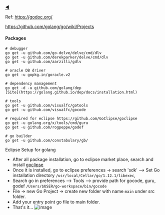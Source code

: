 <a href="https://github.com/dineshbhagat/mac-configurations#go-setup">:arrow_backward:</a>


Ref: https://godoc.org/

https://github.com/golang/go/wiki/Projects

#### Packages
```shell
# debugger
go get -u github.com/go-delve/delve/cmd/dlv
go get -u github.com/derekparker/delve/cmd/dlv
go get -u github.com/aarzilli/gdlv

# oracle DB driver
go get -u gopkg.in/goracle.v2

# dependency management
go get -d -u github.com/golang/dep
[Site](https://golang.github.io/dep/docs/installation.html)

# tools
go get -u github.com/visualfc/gotools
go get -u github.com/visualfc/gocode

# required for eclipse https://github.com/GoClipse/goclipse
go get -u golang.org/x/tools/cmd/guru
go get -u github.com/rogpeppe/godef

# go builder
go get -u github.com/constabulary/gb/
```


Eclipse Setup for golang

- After all package installation, go to eclipse market place, search and install [goclipse](https://github.com/GoClipse/goclipse)  
- Once it is installed, go to eclipse preferences -> search 'sdk' --> Set Go installation directory `/usr/local/Cellar/go/1.12.1/libexec`,  
- Search go in preferences --> Tools --> provide path for gocode, guru, godef `/Users/$USER/go-workspace/bin/gocode`  
- File -> new Go Project -> create new folder with name `main` under src folder.
- Add your entry point go file to main folder.
- That's it...
![image](https://github.com/dineshbhagat/mac-configurations/blob/9046e890bb7c73947c22eff281aa3d287e4088bf/images/Screen%20Shot%202019-04-06%20at%202.47.48%20AM.png)

